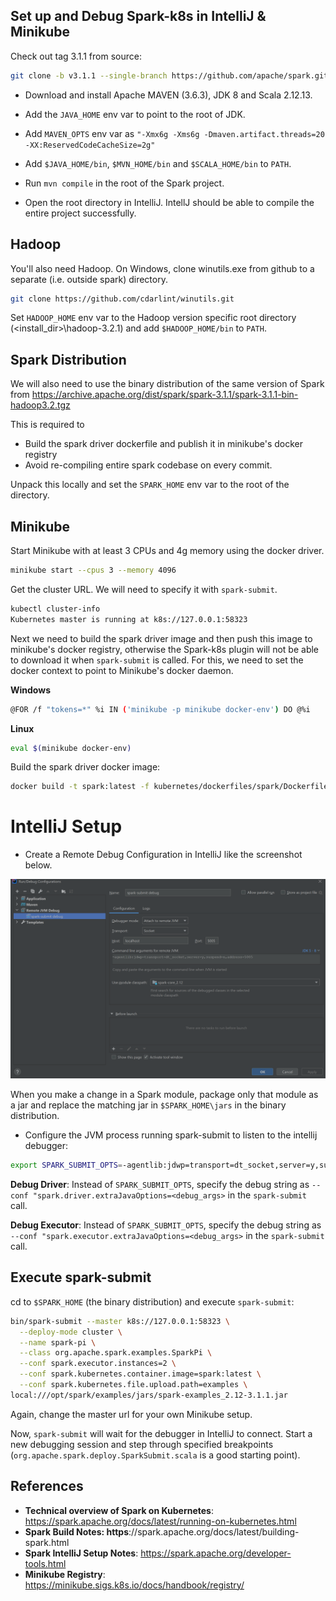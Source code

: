 Set up and Debug Spark-k8s in IntelliJ & Minikube
-------------------------------------------------

Check out tag 3.1.1 from source:

```bash
git clone -b v3.1.1 --single-branch https://github.com/apache/spark.git
```

* Download and install Apache MAVEN (3.6.3), JDK 8 and Scala 2.12.13.

* Add the ``JAVA_HOME`` env var to point to the root of JDK.
* Add ``MAVEN_OPTS`` env var as ``"-Xmx6g -Xms6g -Dmaven.artifact.threads=20 -XX:ReservedCodeCacheSize=2g"``
* Add ``$JAVA_HOME/bin``, ``$MVN_HOME/bin`` and ``$SCALA_HOME/bin`` to ``PATH``.
* Run ``mvn compile`` in the root of the Spark project.
* Open the root directory in IntelliJ. IntellJ should be able to compile the entire project successfully.

## Hadoop

You'll also need Hadoop. On Windows, clone winutils.exe from github to a separate (i.e. outside spark)
directory.

```bash
git clone https://github.com/cdarlint/winutils.git
```

Set ``HADOOP_HOME`` env var to the Hadoop version specific root directory (<install_dir>\hadoop-3.2.1) and
add ``$HADOOP_HOME/bin`` to ``PATH``.

## Spark Distribution

We will also need to use the binary distribution of the same version of Spark from
https://archive.apache.org/dist/spark/spark-3.1.1/spark-3.1.1-bin-hadoop3.2.tgz

This is required to

* Build the spark driver dockerfile and publish it in minikube's docker registry
* Avoid re-compiling entire spark codebase on every commit.

Unpack this locally and set the ``SPARK_HOME`` env var to the root of the directory.

## Minikube

Start Minikube with at least 3 CPUs and 4g memory using the docker driver.

```bash
minikube start --cpus 3 --memory 4096
```

Get the cluster URL. We will need to specify it with ``spark-submit``.

```bash
kubectl cluster-info
Kubernetes master is running at k8s://127.0.0.1:58323
```

Next we need to build the spark driver image and then push this image to minikube's docker registry, otherwise the Spark-k8s plugin will
not be able to download it when ``spark-submit`` is called. For this, we need to set the docker context to
point to Minikube's docker daemon.

**Windows**

```bash
@FOR /f "tokens=*" %i IN ('minikube -p minikube docker-env') DO @%i
```

**Linux**

```bash
eval $(minikube docker-env)
```

Build the spark driver docker image:

```bash
docker build -t spark:latest -f kubernetes/dockerfiles/spark/Dockerfile .
```

# IntelliJ Setup

* Create a Remote Debug Configuration in IntelliJ like the screenshot below.

![IntelliJ Debug Config](images/intellij-debug-config.PNG)

When you make a change in a Spark module, package only that module as a jar and replace the matching
jar in ``$SPARK_HOME\jars`` in the binary distribution.

* Configure the JVM process running spark-submit to listen to the intellij debugger:

```bash
export SPARK_SUBMIT_OPTS=-agentlib:jdwp=transport=dt_socket,server=y,suspend=y,address=5005
```

**Debug Driver**: Instead of ``SPARK_SUBMIT_OPTS``, specify the debug string as
``--conf "spark.driver.extraJavaOptions=<debug_args>`` in the ``spark-submit`` call.

**Debug Executor**: Instead of ``SPARK_SUBMIT_OPTS``, specify the debug string as
``--conf "spark.executor.extraJavaOptions=<debug_args>`` in the ``spark-submit`` call.

## Execute spark-submit

cd to ``$SPARK_HOME`` (the binary distribution) and execute ``spark-submit``:

```bash
bin/spark-submit --master k8s://127.0.0.1:58323 \
  --deploy-mode cluster \
  --name spark-pi \
  --class org.apache.spark.examples.SparkPi \
  --conf spark.executor.instances=2 \
  --conf spark.kubernetes.container.image=spark:latest \
  --conf spark.kubernetes.file.upload.path=examples \
local:///opt/spark/examples/jars/spark-examples_2.12-3.1.1.jar
```

Again, change the master url for your own Minikube setup.

Now, ``spark-submit`` will wait for the debugger in IntelliJ to connect. Start a new debugging session and step through
specified breakpoints (``org.apache.spark.deploy.SparkSubmit.scala`` is a good starting point).

## References

* **Technical overview of Spark on Kubernetes**: https://spark.apache.org/docs/latest/running-on-kubernetes.html
* **Spark Build Notes: https**://spark.apache.org/docs/latest/building-spark.html
* **Spark IntelliJ Setup Notes**:  https://spark.apache.org/developer-tools.html
* **Minikube Registry**: https://minikube.sigs.k8s.io/docs/handbook/registry/

